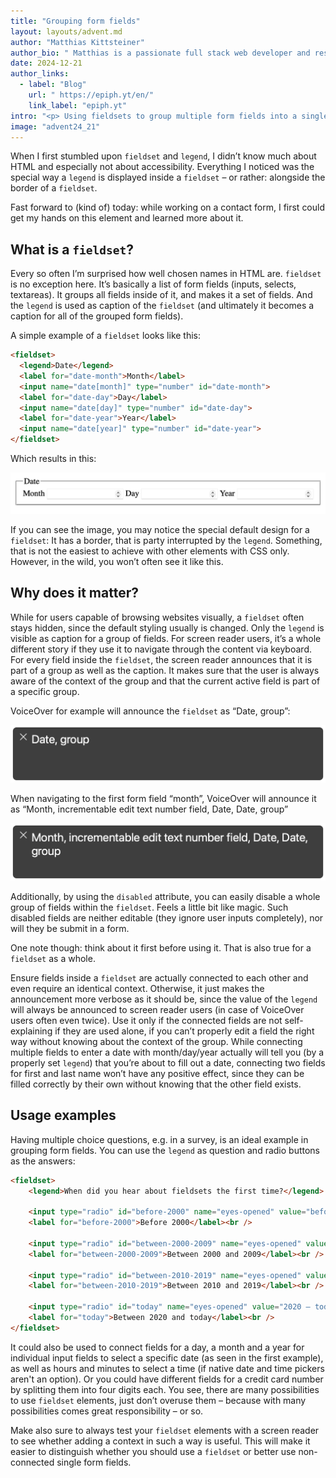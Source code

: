 ```yaml
---
title: "Grouping form fields"
layout: layouts/advent.md
author: "Matthias Kittsteiner"
author_bio: " Matthias is a passionate full stack web developer and responsible for the technical aspects on more than 1.000 websites, including performance, reliability, accessibility and functionality. That’s why he is very interested in many things around the web, and has a big focus on building inclusive web applications and websites."
date: 2024-12-21
author_links:
  - label: "Blog"
    url: " https://epiph.yt/en/"
    link_label: "epiph.yt"
intro: "<p> Using fieldsets to group multiple form fields into a single one can be an ideal way to provide context to otherwise lonely fields inside a form, enhancing the accessibility of using them.</p>"
image: "advent24_21"
---
```


When I first stumbled upon `fieldset` and `legend`, I didn’t know much about HTML and especially not about accessibility. Everything I noticed was the special way a `legend` is displayed inside a `fieldset` – or rather: alongside the border of a `fieldset`. 

Fast forward to (kind of) today: while working on a contact form, I first could get my hands on this element and learned more about it.

## What is a `fieldset`?

Every so often I’m surprised how well chosen names in HTML are. `fieldset` is no exception here. It’s basically a list of form fields (inputs, selects, textareas). It groups all fields inside of it, and makes it a set of fields. And the `legend` is used as caption of the `fieldset` (and ultimately it becomes a caption for all of the grouped form fields).

A simple example of a `fieldset` looks like this:

```html
<fieldset>
  <legend>Date</legend>
  <label for="date-month">Month</label>
  <input name="date[month]" type="number" id="date-month">
  <label for="date-day">Day</label>
  <input name="date[day]" type="number" id="date-day">
  <label for="date-year">Year</label>
  <input name="date[year]" type="number" id="date-year">
</fieldset>
```

Which results in this:

![A fieldset with the group name “Date” and three fields for month, day and year](fieldset-example.png)

If you can see the image, you may notice the special default design for a `fieldset`: It has a border, that is party interrupted by the `legend`. Something, that is not the easiest to achieve with other elements with CSS only. However, in the wild, you won’t often see it like this.

## Why does it matter?

While for users capable of browsing websites visually, a `fieldset` often stays hidden, since the default styling usually is changed. Only the `legend` is visible as caption for a group of fields. For screen reader users, it’s a whole different story if they use it to navigate through the content via keyboard. For every field inside the `fieldset`, the screen reader announces that it is part of a group as well as the caption. It makes sure that the user is always aware of the context of the group and that the current active field is part of a specific group.

VoiceOver for example will announce the `fieldset` as “Date, group”:

![VoiceOver announcing a fieldset as “Date, group”](fieldset-voiceover-group.png)

When navigating to the first form field “month”, VoiceOver will announce it as “Month, incrementable edit text number field, Date, Date, group”

![VoiceOver announcing a field “month” inside a fieldset as “Month, incrementable edit text number field, Date, Date, group”](fieldset-voiceover-group-input.png)


Additionally, by using the `disabled` attribute, you can easily disable a whole group of fields within the `fieldset`. Feels a little bit like magic. Such disabled fields are neither editable (they ignore user inputs completely), nor will they be submit in a form.

One note though: think about it first before using it. That is also true for a `fieldset` as a whole.

Ensure fields inside a `fieldset` are actually connected to each other and even require an identical context. Otherwise, it just makes the announcement more verbose as it should be, since the value of the `legend` will always be announced to screen reader users (in case of VoiceOver users often even twice). Use it only if the connected fields are not self-explaining if they are used alone, if you can’t properly edit a field the right way without knowing about the context of the group. While connecting multiple fields to enter a date with month/day/year actually will tell you (by a properly set `legend`) that you’re about to fill out a date, connecting two fields for first and last name won’t have any positive effect, since they can be filled correctly by their own without knowing that the other field exists.

## Usage examples

Having multiple choice questions, e.g. in a survey, is an ideal example in grouping form fields. You can use the `legend` as question and radio buttons as the answers:

```html
<fieldset>
	<legend>When did you hear about fieldsets the first time?</legend>
	
	<input type="radio" id="before-2000" name="eyes-opened" value="before 2000" />
	<label for="before-2000">Before 2000</label><br />
	
	<input type="radio" id="between-2000-2009" name="eyes-opened" value="2000 – 2009" />
	<label for="between-2000-2009">Between 2000 and 2009</label><br />
	
	<input type="radio" id="between-2010-2019" name="eyes-opened" value="2010 – 2019" />
	<label for="between-2010-2019">Between 2010 and 2019</label><br />
	
	<input type="radio" id="today" name="eyes-opened" value="2020 – today" />
	<label for="today">Between 2020 and today</label><br />
</fieldset>
```     

It could also be used to connect fields for a day, a month and a year for individual input fields to select a specific date (as seen in the first example), as well as hours and minutes to select a time (if native date and time pickers aren't an option). Or you could have different fields for a credit card number by splitting them into four digits each. You see, there are many possibilities to use `fieldset` elements, just don’t overuse them – because with many possibilities comes great responsibility – or so.

Make also sure to always test your `fieldset` elements with a screen reader to see whether adding a context in such a way is useful. This will make it easier to distinguish whether you should use a `fieldset` or better use non-connected single form fields.

